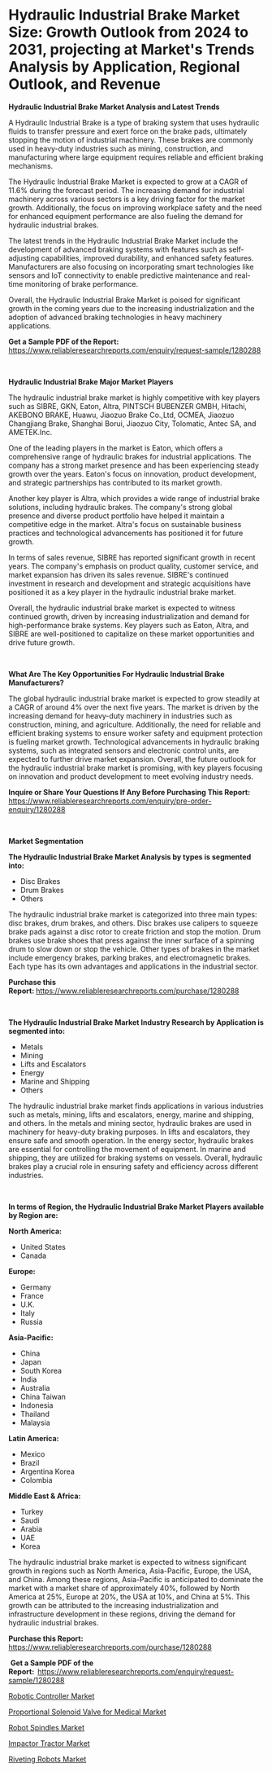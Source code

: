 <p><h1>Hydraulic Industrial Brake Market Size: Growth Outlook from 2024 to 2031, projecting at Market's Trends Analysis by Application, Regional Outlook, and Revenue</h1></p><p><strong>Hydraulic Industrial Brake Market Analysis and Latest Trends</strong></p>
<p><p>A Hydraulic Industrial Brake is a type of braking system that uses hydraulic fluids to transfer pressure and exert force on the brake pads, ultimately stopping the motion of industrial machinery. These brakes are commonly used in heavy-duty industries such as mining, construction, and manufacturing where large equipment requires reliable and efficient braking mechanisms.</p><p>The Hydraulic Industrial Brake Market is expected to grow at a CAGR of 11.6% during the forecast period. The increasing demand for industrial machinery across various sectors is a key driving factor for the market growth. Additionally, the focus on improving workplace safety and the need for enhanced equipment performance are also fueling the demand for hydraulic industrial brakes.</p><p>The latest trends in the Hydraulic Industrial Brake Market include the development of advanced braking systems with features such as self-adjusting capabilities, improved durability, and enhanced safety features. Manufacturers are also focusing on incorporating smart technologies like sensors and IoT connectivity to enable predictive maintenance and real-time monitoring of brake performance.</p><p>Overall, the Hydraulic Industrial Brake Market is poised for significant growth in the coming years due to the increasing industrialization and the adoption of advanced braking technologies in heavy machinery applications.</p></p>
<p><strong>Get a Sample PDF of the Report:&nbsp;</strong> <a href="https://www.reliableresearchreports.com/enquiry/request-sample/1280288">https://www.reliableresearchreports.com/enquiry/request-sample/1280288</a></p>
<p>&nbsp;</p>
<p><strong>Hydraulic Industrial Brake Major Market Players</strong></p>
<p><p>The hydraulic industrial brake market is highly competitive with key players such as SIBRE, GKN, Eaton, Altra, PINTSCH BUBENZER GMBH, Hitachi, AKEBONO BRAKE, Huawu, Jiaozuo Brake Co.,Ltd, OCMEA, Jiaozuo Changjiang Brake, Shanghai Borui, Jiaozuo City, Tolomatic, Antec SA, and AMETEK.Inc.</p><p>One of the leading players in the market is Eaton, which offers a comprehensive range of hydraulic brakes for industrial applications. The company has a strong market presence and has been experiencing steady growth over the years. Eaton's focus on innovation, product development, and strategic partnerships has contributed to its market growth.</p><p>Another key player is Altra, which provides a wide range of industrial brake solutions, including hydraulic brakes. The company's strong global presence and diverse product portfolio have helped it maintain a competitive edge in the market. Altra's focus on sustainable business practices and technological advancements has positioned it for future growth.</p><p>In terms of sales revenue, SIBRE has reported significant growth in recent years. The company's emphasis on product quality, customer service, and market expansion has driven its sales revenue. SIBRE's continued investment in research and development and strategic acquisitions have positioned it as a key player in the hydraulic industrial brake market.</p><p>Overall, the hydraulic industrial brake market is expected to witness continued growth, driven by increasing industrialization and demand for high-performance brake systems. Key players such as Eaton, Altra, and SIBRE are well-positioned to capitalize on these market opportunities and drive future growth.</p></p>
<p>&nbsp;</p>
<p><strong>What Are The Key Opportunities For Hydraulic Industrial Brake Manufacturers?</strong></p>
<p><p>The global hydraulic industrial brake market is expected to grow steadily at a CAGR of around 4% over the next five years. The market is driven by the increasing demand for heavy-duty machinery in industries such as construction, mining, and agriculture. Additionally, the need for reliable and efficient braking systems to ensure worker safety and equipment protection is fueling market growth. Technological advancements in hydraulic braking systems, such as integrated sensors and electronic control units, are expected to further drive market expansion. Overall, the future outlook for the hydraulic industrial brake market is promising, with key players focusing on innovation and product development to meet evolving industry needs.</p></p>
<p><strong>Inquire or Share Your Questions If Any Before Purchasing This Report:</strong> <a href="https://www.reliableresearchreports.com/enquiry/pre-order-enquiry/1280288">https://www.reliableresearchreports.com/enquiry/pre-order-enquiry/1280288</a></p>
<p>&nbsp;</p>
<p><strong>Market Segmentation</strong></p>
<p><strong>The Hydraulic Industrial Brake Market Analysis by types is segmented into:</strong></p>
<p><ul><li>Disc Brakes</li><li>Drum Brakes</li><li>Others</li></ul></p>
<p><p>The hydraulic industrial brake market is categorized into three main types: disc brakes, drum brakes, and others. Disc brakes use calipers to squeeze brake pads against a disc rotor to create friction and stop the motion. Drum brakes use brake shoes that press against the inner surface of a spinning drum to slow down or stop the vehicle. Other types of brakes in the market include emergency brakes, parking brakes, and electromagnetic brakes. Each type has its own advantages and applications in the industrial sector.</p></p>
<p><strong>Purchase this Report:&nbsp;</strong><a href="https://www.reliableresearchreports.com/purchase/1280288">https://www.reliableresearchreports.com/purchase/1280288</a></p>
<p>&nbsp;</p>
<p><strong>The Hydraulic Industrial Brake Market Industry Research by Application is segmented into:</strong></p>
<p><ul><li>Metals</li><li>Mining</li><li>Lifts and Escalators</li><li>Energy</li><li>Marine and Shipping</li><li>Others</li></ul></p>
<p><p>The hydraulic industrial brake market finds applications in various industries such as metals, mining, lifts and escalators, energy, marine and shipping, and others. In the metals and mining sector, hydraulic brakes are used in machinery for heavy-duty braking purposes. In lifts and escalators, they ensure safe and smooth operation. In the energy sector, hydraulic brakes are essential for controlling the movement of equipment. In marine and shipping, they are utilized for braking systems on vessels. Overall, hydraulic brakes play a crucial role in ensuring safety and efficiency across different industries.</p></p>
<p>&nbsp;</p>
<p><strong>In terms of Region, the Hydraulic Industrial Brake Market Players available by Region are:</strong></p>
<p>
    <p> <strong> North America: </strong>
        <ul>
            <li>United States</li>
            <li>Canada</li>
        </ul>
        </p> 
    <p> <strong> Europe: </strong>
        <ul>
            <li>Germany</li>
            <li>France</li>
            <li>U.K.</li>
            <li>Italy</li>
            <li>Russia</li>
        </ul>
        </p> 
    <p> <strong> Asia-Pacific: </strong>
        <ul>
            <li>China</li>
            <li>Japan</li>
            <li>South Korea</li>
            <li>India</li>
            <li>Australia</li>
            <li>China Taiwan</li>
            <li>Indonesia</li>
            <li>Thailand</li>
            <li>Malaysia</li>
        </ul>
        </p> 
    <p> <strong> Latin America: </strong>
        <ul>
            <li>Mexico</li>
            <li>Brazil</li>
            <li>Argentina Korea</li>
            <li>Colombia</li>
        </ul>
        </p> 
    <p> <strong> Middle East & Africa: </strong>
        <ul>
            <li>Turkey</li>
            <li>Saudi</li>
            <li>Arabia</li>
            <li>UAE</li>
            <li>Korea</li>
        </ul>
    </p>
    </p>
<p><p>The hydraulic industrial brake market is expected to witness significant growth in regions such as North America, Asia-Pacific, Europe, the USA, and China. Among these regions, Asia-Pacific is anticipated to dominate the market with a market share of approximately 40%, followed by North America at 25%, Europe at 20%, the USA at 10%, and China at 5%. This growth can be attributed to the increasing industrialization and infrastructure development in these regions, driving the demand for hydraulic industrial brakes.</p></p>
<p><strong>Purchase this Report: </strong><a href="https://www.reliableresearchreports.com/purchase/1280288">https://www.reliableresearchreports.com/purchase/1280288</a></p>
<p>&nbsp;<strong>Get a Sample PDF of the Report:&nbsp;&nbsp;</strong><a href="https://www.reliableresearchreports.com/enquiry/request-sample/1280288">https://www.reliableresearchreports.com/enquiry/request-sample/1280288</a></p>
<p><strong></strong></p>
<p><p><a href="https://issuu.com/reportprime-2/docs/robotic-controller-market-size-2030.pptx">Robotic Controller Market</a></p><p><a href="https://github.com/biheemgalvinlouises6hokrh3h/Market-Research-Report-List-1/blob/main/proportional-solenoid-valve-for-medical-market.md">Proportional Solenoid Valve for Medical Market</a></p><p><a href="https://github.com/mabutironaldo/Market-Research-Report-List-3/blob/main/robot-spindles-market.md">Robot Spindles Market</a></p><p><a href="https://github.com/bentleemidoriestelle7o/Market-Research-Report-List-1/blob/main/impactor-tractor-market.md">Impactor Tractor Market</a></p><p><a href="https://issuu.com/reportprime-2/docs/riveting-robots-market-size-2030.pptx">Riveting Robots Market</a></p></p>